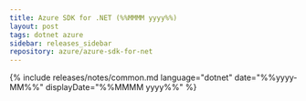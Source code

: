 ```yaml
---
title: Azure SDK for .NET (%%MMMM yyyy%%)
layout: post
tags: dotnet azure
sidebar: releases_sidebar
repository: azure/azure-sdk-for-net
---
```

{% include releases/notes/common.md language="dotnet" date="%%yyyy-MM%%" displayDate="%%MMMM yyyy%%" %}
